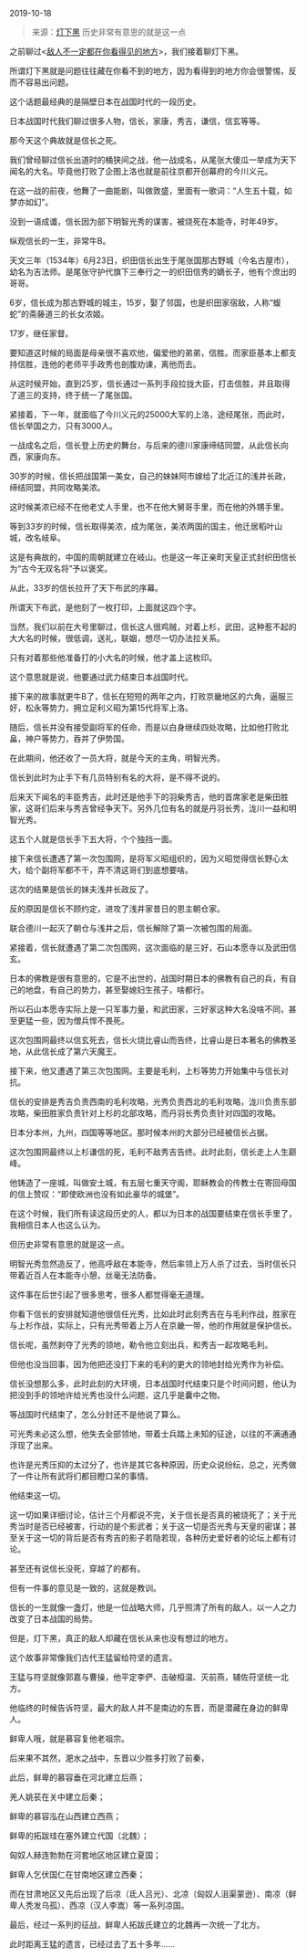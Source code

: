2019-10-18

> 来源：[灯下黑](http://mp.weixin.qq.com/s?__biz=MzU3NDc5Nzc0NQ==&mid=2247485642&idx=2&sn=03592cf3f1f6317031a469f171c2dadc&chksm=fd2daa14ca5a2302c904b79cebea2b5a5821fccdb53ac0bbb7a5b31271ced9316e8f1f96d592&scene=27#wechat_redirect)
> 历史非常有意思的就是这一点

之前聊过<[敌人不一定都在你看得见的地方](http://mp.weixin.qq.com/s?__biz=MzU3NDc5Nzc0NQ==&mid=2247485581&idx=1&sn=2df697f7f3824798d7497f1d73762f8f&chksm=fd2daa53ca5a23451c1275b0a2e12cb7d1508e969f42ebb8063d9524d006a61b093911305019&scene=21#wechat_redirect)>，我们接着聊灯下黑。

  

所谓灯下黑就是问题往往藏在你看不到的地方，因为看得到的地方你会很警惕，反而不容易出问题。  

  

这个话题最经典的是隔壁日本在战国时代的一段历史。  

  

日本战国时代我们聊过很多人物，信长，家康，秀吉，谦信，信玄等等。

  

那今天这个典故就是信长之死。  

  

我们曾经聊过信长出道时的桶狭间之战，他一战成名，从尾张大傻瓜一举成为天下闻名的大名。毕竟他打败了企图上洛也就是前往京都开创幕府的今川义元。

  

在这一战的前夜，他舞了一曲能剧，叫做敦盛，里面有一歌词：“人生五十载，如梦亦如幻”。

  

没到一语成谶，信长因为部下明智光秀的谋害，被烧死在本能寺，时年49岁。  

  

纵观信长的一生，非常牛B。  

  

天文三年（1534年）6月23日，织田信长出生于尾张国那古野城（今名古屋市），幼名为吉法师。是尾张守护代旗下三奉行之一的织田信秀的嫡长子，他有个庶出的哥哥。

  

6岁，信长成为那古野城的城主，15岁，娶了邻国，也是织田家宿敌，人称“蝮蛇”的斋藤道三的长女浓姬。

  

17岁，继任家督。  

  

要知道这时候的局面是母亲很不喜欢他，偏爱他的弟弟，信胜。而家臣基本上都支持信胜，连他的老师平手政秀也剖腹劝谏，离他而去。

  

从这时候开始，直到25岁，信长通过一系列手段拉拢大臣，打击信胜，并且取得了道三的支持，终于统一了尾张国。  

  

紧接着，下一年，就面临了今川义元的25000大军的上洛，途经尾张，而此时，信长举国之力，只有3000人。  

  

一战成名之后，信长登上历史的舞台，与后来的德川家康缔结同盟，从此信长向西，家康向东。

  

30岁的时候，信长把战国第一美女，自己的妹妹阿市嫁给了北近江的浅井长政，缔结同盟，共同攻略美浓。

  

这时候美浓已经不在他老丈人手里，也不在他大舅哥手里，而在他的外甥手里。

  

等到33岁的时候，信长取得美浓，成为尾张，美浓两国的国主，他迁居稻叶山城，改名岐阜。

  

这是有典故的，中国的周朝就建立在岐山。也是这一年正亲町天皇正式封织田信长为“古今无双名将”予以褒奖。

  

从此，33岁的信长拉开了天下布武的序幕。  

  

所谓天下布武，是他刻了一枚打印，上面就这四个字。

  

当然，我们以前在大号里聊过，信长这人很鸡贼，对着上杉，武田，这种惹不起的大大名的时候，很低调，送礼，联姻，想尽一切办法拉关系。  

  

只有对着那些他准备打的小大名的时候，他才盖上这枚印。

  

这个意思就是说，他要通过武力结束日本战国时代。  

  

接下来的故事就更牛B了，信长在短短的两年之内，打败京畿地区的六角，逼服三好，松永等势力，拥立足利义昭为第15代将军上洛。

  

随后，信长并没有接受副将军的任命，而是以白身继续四处攻略，比如他打败北畠，神户等势力，吞并了伊势国。

  

在此期间，他还收了一员大将，就是今天的主角，明智光秀。  

  

信长到此时为止手下有几员特别有名的大将，是不得不说的。  

  

后来天下闻名的丰臣秀吉，此时还是他手下的羽柴秀吉，他的首席家老是柴田胜家，这哥们后来与秀吉曾经争天下。另外几位有名的就是丹羽长秀，泷川一益和明智光秀。

  

这五个人就是信长手下五大将，个个独挡一面。  

  

接下来信长遭遇了第一次包围网，是将军义昭组织的，因为义昭觉得信长野心太大，给个副将军都不干，弄不清这哥们到底想要啥。

  

这次的结果是信长的妹夫浅井长政反了。

  

反的原因是信长不顾约定，进攻了浅井家昔日的恩主朝仓家。

  

联合德川一起灭了朝仓与浅井之后，信长解除了第一次被包围的局面。

  

紧接着，信长就遭遇了第二次包围网，这次面临的是三好，石山本愿寺以及武田信玄。

  

日本的佛教是很有意思的，它是不出世的，战国时期日本的佛教有自己的兵，有自己的地盘，有自己的势力，甚至娶媳妇生孩子，啥都行。  

  

所以石山本愿寺实际上是一只军事力量，和武田家，三好家这种大名没啥不同，甚至更猛一些，因为僧兵悍不畏死。

  

这次包围网最终以信玄死去，信长火烧比睿山而告终，比睿山是日本著名的佛教圣地，从此信长成了第六天魔王。

  

接下来，他又遭遇了第三次包围网。主要是毛利，上杉等势力开始集中与信长对抗。

  

信长的安排是秀吉负责西南的毛利攻略，光秀负责西北的毛利攻略，泷川负责东部攻略，柴田胜家负责针对上杉的北部攻略，而丹羽长秀负责针对四国的攻略。

  

日本分本州，九州，四国等等地区。那时候本州的大部分已经被信长占据。

  

这次包围网最终以上杉谦信的死，毛利不敌秀吉告终。此时此刻，信长走上人生巅峰。  

  

他铸造了一座城，叫做安土城，有五层七重天守阁，耶稣教会的传教士在寄回母国的信上赞叹：“即使欧洲也没有如此豪华的城堡”。

  

在这个时候，我们所有读这段历史的人，都以为日本的战国要结束在信长手里了，我相信日本人也这么认为。  

  

但历史非常有意思的就是这一点。

  

明智光秀忽然造反了，他高呼敌在本能寺，然后率领上万人杀了过去，当时信长只带着近百人在本能寺小憩，丝毫无法防备。  

  

这件事在后世引起了很多思考，很多人都觉得毫无道理。  

  

你看下信长的安排就知道他很信任光秀，比如此时此刻秀吉在与毛利作战，胜家在与上杉作战，实际上，只有光秀带着上万人在京畿一带，他的作用就是保护信长。

  

信长呢，虽然剥夺了光秀的领地，勒令他立刻出兵，和秀吉一起攻略毛利。

  

但他也没当回事，因为他把还没打下来的毛利的更大的领地封给光秀作为补偿。

  

信长没想那么多，此时此刻的大环境，日本战国时代结束只是个时间问题，他认为把没到手的领地许给光秀也没什么问题，这几乎是囊中之物。  

  

等战国时代结束了，怎么分封还不是他说了算么。

  

可光秀未必这么想，他失去全部领地，带着士兵踏上未知的征途，以往的不满通通浮现了出来。

  

也许是光秀压抑的太过分了，也许是其它各种原因，历史众说纷纭，总之，光秀做了一件让所有武将们都目瞪口呆的事情。

  

他结束这一切。

  

这一切如果详细讨论，估计三个月都说不完，关于信长是否真的被烧死了；关于光秀当时是否已经被害，行动的是个影武者；关于这一切是否光秀与天皇的密谋；甚至关于这一切的背后是否有秀吉的影子若隐若现，各种历史爱好者的论坛上都有讨论。  

  

甚至还有说信长没死，穿越了的都有。  

  

但有一件事的意见是一致的，这就是教训。  

  

信长的一生就像一盏灯，他是一位战略大师，几乎照清了所有的敌人，以一人之力改变了日本战国的局势。  

  

但是，灯下黑，真正的敌人却藏在信长从来也没有想过的地方。  

  

这个故事非常像我们古代王猛留给符坚的遗言。

  

王猛与符坚就像郭嘉与曹操，他平定李俨、击破桓温、灭前燕，辅佐苻坚统一北方。

  

他临终的时候告诉符坚，最大的敌人并不是南边的东晋，而是潜藏在身边的鲜卑人。

  

鲜卑人哦，就是慕容复他老祖宗。  

  

后来果不其然，淝水之战中，东晋以少胜多打败了前秦，

  

此后，鲜卑的慕容垂在河北建立后燕；

羌人姚苌在关中建立后秦；

鲜卑的慕容泓在山西建立西燕；

鲜卑的拓跋珪在塞外建立代国（北魏）；

匈奴人赫连勃勃在河套地区地区建立夏国；

鲜卑人乞伏国仁在甘南地区建立西秦；

  

而在甘肃地区又先后出现了后凉（氐人吕光）、北凉（匈奴人沮渠蒙逊）、南凉（鲜卑人秃发乌孤）、西凉（汉人李嵩）等一系列凉国。

  

最后，经过一系列的征战，鲜卑人拓跋氏建立的北魏再一次统一了北方。

  

此时距离王猛的遗言，已经过去了五十多年......  

